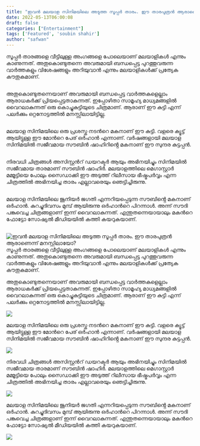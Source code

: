 ```yaml
---
title: "ഇവൻ മലയാള സിനിമയിലെ അടുത്ത സൂപ്പർ താരം. ഈ താരപുത്രൻ ആരാണെന്ന് മനസ്സിലായോ?"
date: 2022-05-13T06:00:08
draft: false
categories: ["Entertainment"]
tags: ['Featured', 'soubin shahir']
author: "safwan"
---
```


<!-- wp:paragraph -->
<p>സൂപ്പർ താരങ്ങളെ വീട്ടിലുള്ള അംഗങ്ങളെ പോലെയാണ് മലയാളികൾ എന്നും കാണുന്നത്. അതുകൊണ്ടുതന്നെ അവരുമായി ബന്ധപ്പെട്ട പുറത്തുവരുന്ന വാർത്തകളും വിശേഷങ്ങളും അറിയുവാൻ എന്നും മലയാളികൾക്ക് പ്രത്യേക കൗതുകമാണ്.</p>
<!-- /wp:paragraph -->

<!-- wp:image {"id":334058,"sizeSlug":"large"} -->
<figure class="wp-block-image size-large"><img src="https://cdn.boolokam.com/articles/2022/05/280149104_425174952753055_6805887306545241388_n-819x1024.jpg" alt="" class="wp-image-334058"/></figure>
<!-- /wp:image -->

<!-- wp:paragraph -->
<p>അതുകൊണ്ടുതന്നെയാണ് അവരുമായി ബന്ധപ്പെട്ട വാർത്തകളെല്ലാം ആരാധകർക്ക് പ്രിയപ്പെട്ടതാകുന്നത്. ഇപ്പോഴിതാ സാമൂഹ്യ മാധ്യമങ്ങളിൽ വൈറലാകുന്നത് ഒരു കൊച്ചുകുട്ടിയുടെ ചിത്രമാണ്. ആരാണ് ഈ കുട്ടി എന്ന് പലർക്കും ഒറ്റനോട്ടത്തിൽ മനസ്സിലായിട്ടില്ല.</p>
<!-- /wp:paragraph -->

<!-- wp:image {"id":334059,"sizeSlug":"large"} -->
<figure class="wp-block-image size-large"><img src="https://cdn.boolokam.com/articles/2022/05/280207874_332041799068982_347199904467623307_n-819x1024.jpg" alt="" class="wp-image-334059"/></figure>
<!-- /wp:image -->

<!-- wp:paragraph -->
<p>മലയാള സിനിമയിലെ ഒരു പ്രശസ്ത നടൻറെ മകനാണ് ഈ കുട്ടി. വളരെ ക്യൂട്ട് ആയിട്ടുള്ള ഈ മോൻറെ പേര് ഒർഹാൻ എന്നാണ്. വർഷങ്ങളായി മലയാള സിനിമയിൽ സജീവമായ സൗബിൻ ഷാഹിറിൻ്റെ മകനാണ് ഈ സുന്ദര കുട്ടപ്പൻ.</p>
<!-- /wp:paragraph -->

<!-- wp:image {"id":334060,"sizeSlug":"large"} -->
<figure class="wp-block-image size-large"><img src="https://cdn.boolokam.com/articles/2022/05/280555009_152445883938327_8681017770325486830_n-819x1024.jpg" alt="" class="wp-image-334060"/></figure>
<!-- /wp:image -->

<!-- wp:paragraph -->
<p>നിരവധി ചിത്രങ്ങൾ അസിസ്റ്റൻറ് ഡയറക്ടർ ആയും അഭിനയിച്ചും സിനിമയിൽ സജീവമായ താരമാണ് സൗബിൻ ഷാഹിർ. മലയാളത്തിലെ മെഗാസ്റ്റാർ മമ്മൂട്ടിയെ പോലും സൈഡാക്കി ഈ അടുത്ത് റിലീസായ ഭീഷ്മപർവ്വം എന്ന ചിത്രത്തിൽ അഭിനയിച്ച താരം എല്ലാവരെയും ഞെട്ടിച്ചിരുന്നു.</p>
<!-- /wp:paragraph -->

<!-- wp:image {"id":334061,"sizeSlug":"large"} -->
<figure class="wp-block-image size-large"><img src="https://cdn.boolokam.com/articles/2022/05/280404207_588135486232709_4230133120015521593_n-819x1024.jpg" alt="" class="wp-image-334061"/></figure>
<!-- /wp:image -->

<!-- wp:paragraph -->
<p>മലയാള സിനിമയിലെ ജൂനിയർ ജഗതി എന്നറിയപ്പെടുന്ന സൗബിൻ്റെ മകനാണ് ഒർഹാൻ. കുറച്ചുദിവസം മുമ്പ് ആയിരുന്നു ഒർഹാൻറെ പിറന്നാൾ. അന്ന് സൗദി പങ്കുവെച്ച ചിത്രങ്ങളാണ് ഇന്ന് വൈറലാകുന്നത്. എന്തുതന്നെയായാലും മകൻറെ ഫോട്ടോ സോഷ്യൽ മീഡിയയിൽ കത്തി കയറുകയാണ്.</p>
<!-- /wp:paragraph -->

<!-- wp:image {"id":334062} -->
<figure class="wp-block-image"><img src="https://cdn.boolokam.com/articles/2022/05/280013279_1715862042087510_7228915933549345689_n.jpg" alt="" class="wp-image-334062"/></figure>
<!-- /wp:image -->


![ഇവൻ മലയാള സിനിമയിലെ അടുത്ത സൂപ്പർ താരം. ഈ താരപുത്രൻ ആരാണെന്ന് മനസ്സിലായോ?](https://cdn.boolokam.com/articles/2022/05/280149104_425174952753055_6805887306545241388_n-819x1024.jpg)സൂപ്പർ താരങ്ങളെ വീട്ടിലുള്ള അംഗങ്ങളെ പോലെയാണ് മലയാളികൾ എന്നും കാണുന്നത്. അതുകൊണ്ടുതന്നെ അവരുമായി ബന്ധപ്പെട്ട പുറത്തുവരുന്ന വാർത്തകളും വിശേഷങ്ങളും അറിയുവാൻ എന്നും മലയാളികൾക്ക് പ്രത്യേക കൗതുകമാണ്.

അതുകൊണ്ടുതന്നെയാണ് അവരുമായി ബന്ധപ്പെട്ട വാർത്തകളെല്ലാം ആരാധകർക്ക് പ്രിയപ്പെട്ടതാകുന്നത്. ഇപ്പോഴിതാ സാമൂഹ്യ മാധ്യമങ്ങളിൽ വൈറലാകുന്നത് ഒരു കൊച്ചുകുട്ടിയുടെ ചിത്രമാണ്. ആരാണ് ഈ കുട്ടി എന്ന് പലർക്കും ഒറ്റനോട്ടത്തിൽ മനസ്സിലായിട്ടില്ല.

![](https://cdn.boolokam.com/articles/2022/05/280207874_332041799068982_347199904467623307_n-819x1024.jpg)

മലയാള സിനിമയിലെ ഒരു പ്രശസ്ത നടൻറെ മകനാണ് ഈ കുട്ടി. വളരെ ക്യൂട്ട് ആയിട്ടുള്ള ഈ മോൻറെ പേര് ഒർഹാൻ എന്നാണ്. വർഷങ്ങളായി മലയാള സിനിമയിൽ സജീവമായ സൗബിൻ ഷാഹിറിൻ്റെ മകനാണ് ഈ സുന്ദര കുട്ടപ്പൻ.

![](https://cdn.boolokam.com/articles/2022/05/280555009_152445883938327_8681017770325486830_n-819x1024.jpg)

നിരവധി ചിത്രങ്ങൾ അസിസ്റ്റൻറ് ഡയറക്ടർ ആയും അഭിനയിച്ചും സിനിമയിൽ സജീവമായ താരമാണ് സൗബിൻ ഷാഹിർ. മലയാളത്തിലെ മെഗാസ്റ്റാർ മമ്മൂട്ടിയെ പോലും സൈഡാക്കി ഈ അടുത്ത് റിലീസായ ഭീഷ്മപർവ്വം എന്ന ചിത്രത്തിൽ അഭിനയിച്ച താരം എല്ലാവരെയും ഞെട്ടിച്ചിരുന്നു.

![](https://cdn.boolokam.com/articles/2022/05/280404207_588135486232709_4230133120015521593_n-819x1024.jpg)

മലയാള സിനിമയിലെ ജൂനിയർ ജഗതി എന്നറിയപ്പെടുന്ന സൗബിൻ്റെ മകനാണ് ഒർഹാൻ. കുറച്ചുദിവസം മുമ്പ് ആയിരുന്നു ഒർഹാൻറെ പിറന്നാൾ. അന്ന് സൗദി പങ്കുവെച്ച ചിത്രങ്ങളാണ് ഇന്ന് വൈറലാകുന്നത്. എന്തുതന്നെയായാലും മകൻറെ ഫോട്ടോ സോഷ്യൽ മീഡിയയിൽ കത്തി കയറുകയാണ്.

![](https://cdn.boolokam.com/articles/2022/05/280013279_1715862042087510_7228915933549345689_n.jpg)
